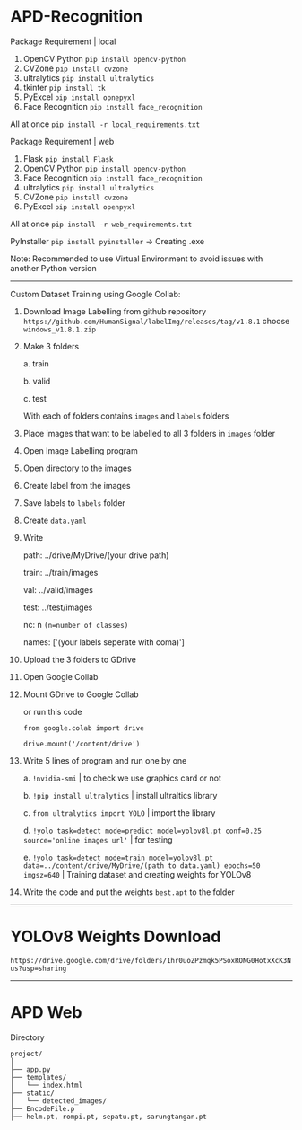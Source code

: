 # APD-Recognition

Package Requirement | local
1. OpenCV Python `pip install opencv-python`
2. CVZone `pip install cvzone`
3. ultralytics `pip install ultralytics`
4. tkinter `pip install tk`
5. PyExcel `pip install opnepyxl`
6. Face Recognition `pip install face_recognition`

All at once `pip install -r local_requirements.txt`

Package Requirement | web
1. Flask `pip install Flask`
2. OpenCV Python `pip install opencv-python`
3. Face Recognition `pip install face_recognition`
4. ultralytics `pip install ultralytics`
5. CVZone `pip install cvzone`
6. PyExcel `pip install openpyxl`

All at once `pip install -r web_requirements.txt`

PyInstaller `pip install pyinstaller` -> Creating .exe

Note: Recommended to use Virtual Environment to avoid issues with another Python version

---------------------------------------------------------------------------------

Custom Dataset Training using Google Collab:
1. Download Image Labelling from github repository `https://github.com/HumanSignal/labelImg/releases/tag/v1.8.1` choose `windows_v1.8.1.zip`
2. Make 3 folders
   
   a. train
   
   b. valid
   
   c. test
   
   With each of folders contains `images` and `labels` folders
4. Place images that want to be labelled to all 3 folders in `images` folder
5. Open Image Labelling program
6. Open directory to the images
7. Create label from the images
8. Save labels to `labels` folder
9. Create `data.yaml`
10. Write
    
    path: ../drive/MyDrive/(your drive path)
    
    train: ../train/images
    
    val: ../valid/images
    
    test: ../test/images

    nc: n `(n=number of classes)`
    
    names: ['(your labels seperate with coma)']
13. Upload the 3 folders to GDrive
14. Open Google Collab
15. Mount GDrive to Google Collab

    or run this code

    `from google.colab import drive`
    
    `drive.mount('/content/drive')`
17. Write 5 lines of program and run one by one
    
    a. `!nvidia-smi` | to check we use graphics card or not
    
    b. `!pip install ultralytics` | install ultraltics library
    
    c. `from ultralytics import YOLO` | import the library
    
    d. `!yolo task=detect mode=predict model=yolov8l.pt conf=0.25 source='online images url'` | for testing
    
    e. `!yolo task=detect mode=train model=yolov8l.pt data=../content/drive/MyDrive/(path to data.yaml) epochs=50 imgsz=640` | Training dataset and creating weights for YOLOv8
18. Write the code and put the weights `best.apt` to the folder

-------------------------------------------------------------

# YOLOv8 Weights Download

`https://drive.google.com/drive/folders/1hr0uoZPzmqk5PSoxRONG0HotxXcK3Nus?usp=sharing` 

-------------------------------------------------------------

# APD Web

Directory
```
project/
│
├── app.py
├── templates/
│   └── index.html
├── static/
│   └── detected_images/
├── EncodeFile.p
├── helm.pt, rompi.pt, sepatu.pt, sarungtangan.pt
```
